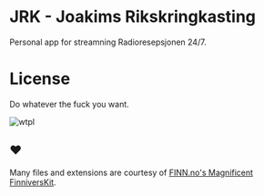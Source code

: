 # JRK - Joakims Rikskringkasting

Personal app for streamning Radioresepsjonen 24/7.

# License

Do whatever the fuck you want.

![wtpl](http://www.wtfpl.net/wp-content/uploads/2012/12/wtfpl-badge-4.png)

## ❤️

Many files and extensions are courtesy of [FINN.no's Magnificent FinniversKit](https://github.com/finn-no/FinniversKit).
